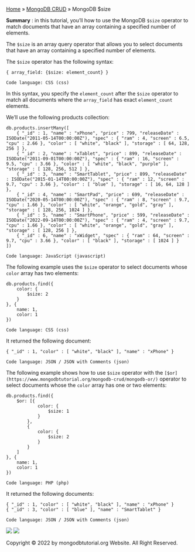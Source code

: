 

[Home](https://www.mongodbtutorial.org/) » [MongoDB
CRUD](https://www.mongodbtutorial.org/mongodb-crud/) » MongoDB $size



 **Summary** : in this tutorial, you’ll how to use the MongoDB `$size`
operator to match documents that have an array containing a specified number
of elements.



The `$size` is an array query operator that allows you to select documents
that have an array containing a specified number of elements.



The `$size` operator has the following syntax:


    
    
    { array_field: {$size: element_count} }
    
    Code language: CSS (css)



In this syntax, you specify the `element_count` after the `$size` operator to
match all documents where the `array_field` has exact `element_count`
elements.



We’ll use the following products collection:


    
    
    db.products.insertMany([
    	{ "_id" : 1, "name" : "xPhone", "price" : 799, "releaseDate" : ISODate("2011-05-14T00:00:00Z"), "spec" : { "ram" : 4, "screen" : 6.5, "cpu" : 2.66 }, "color" : [ "white", "black" ], "storage" : [ 64, 128, 256 ] },
    	{ "_id" : 2, "name" : "xTablet", "price" : 899, "releaseDate" : ISODate("2011-09-01T00:00:00Z"), "spec" : { "ram" : 16, "screen" : 9.5, "cpu" : 3.66 }, "color" : [ "white", "black", "purple" ], "storage" : [ 128, 256, 512 ] },
    	{ "_id" : 3, "name" : "SmartTablet", "price" : 899, "releaseDate" : ISODate("2015-01-14T00:00:00Z"), "spec" : { "ram" : 12, "screen" : 9.7, "cpu" : 3.66 }, "color" : [ "blue" ], "storage" : [ 16, 64, 128 ] },
    	{ "_id" : 4, "name" : "SmartPad", "price" : 699, "releaseDate" : ISODate("2020-05-14T00:00:00Z"), "spec" : { "ram" : 8, "screen" : 9.7, "cpu" : 1.66 }, "color" : [ "white", "orange", "gold", "gray" ], "storage" : [ 128, 256, 1024 ] },
    	{ "_id" : 5, "name" : "SmartPhone", "price" : 599, "releaseDate" : ISODate("2022-09-14T00:00:00Z"), "spec" : { "ram" : 4, "screen" : 9.7, "cpu" : 1.66 }, "color" : [ "white", "orange", "gold", "gray" ], "storage" : [ 128, 256 ] },
    	{ "_id" : 6, "name" : "xWidget", "spec" : { "ram" : 64, "screen" : 9.7, "cpu" : 3.66 }, "color" : [ "black" ], "storage" : [ 1024 ] }
    ])
    
    Code language: JavaScript (javascript)



The following example uses the `$size` operator to select documents whose
`color` array has two elements:


    
    
    db.products.find({
        color: {
            $size: 2
        }
    }, {
        name: 1,
        color: 1
    })
    
    Code language: CSS (css)



It returned the following document:


    
    
    { "_id" : 1, "color" : [ "white", "black" ], "name" : "xPhone" }
    
    Code language: JSON / JSON with Comments (json)



The following example shows how to use `$size` operator with the
`[$or](https://www.mongodbtutorial.org/mongodb-crud/mongodb-or/)` operator to
select documents whose the `color` array has one or two elements:


    
    
    db.products.find({
        $or: [{
                color: {
                    $size: 1
                }
            },
            {
                color: {
                    $size: 2
                }
            }
        ]
    }, {
        name: 1,
        color: 1
    })
    
    Code language: PHP (php)



It returned the following documents:


    
    
    { "_id" : 1, "color" : [ "white", "black" ], "name" : "xPhone" }
    { "_id" : 3, "color" : [ "blue" ], "name" : "SmartTablet" }
    
    Code language: JSON / JSON with Comments (json)

![](https://www.mongodbtutorial.org/wp-content/themes/evolution/img/left.svg)
![](https://www.mongodbtutorial.org/wp-content/themes/evolution/img/right.svg)


Copyright © 2022 by mongodbtutorial.org Website. All Right Reserved.

